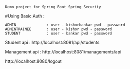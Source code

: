 ```
Demo project for Spring Boot Spring Security
```

#Using Basic Auth :
```
ADMIN              : user - kishorbankar pwd - password
ADMINTRAINEE       : user - kishor pwd - password
STUDENT            : user - bankar pwd - password
```

Student api : http://localhost:8081/api/students

Management api : http://localhost:8081/managements/api

http://localhost:8080/logout